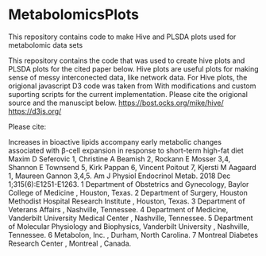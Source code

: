 # MetabolomicsPlots

This repository contains code to make Hive and PLSDA plots used for metabolomic data sets

This repository contains the code that was used to create hive plots and PLSDA plots for the cited paper below. Hive plots are useful plots for making sense of messy interconected data, like network data. For Hive plots, the origional javascript D3 code was taken from With modifications and custom suporting scripts for the current implementation. Please cite the origional source and the manuscipt below. https://bost.ocks.org/mike/hive/ https://d3js.org/

Please cite: 

Increases in bioactive lipids accompany early metabolic changes associated with β-cell expansion in response to short-term high-fat diet 
Maxim D Seferovic 1, Christine A Beamish 2, Rockann E Mosser 3,4, Shannon E Townsend 5, Kirk Pappan 6, Vincent Poitout 7, Kjersti M Aagaard 1, Maureen Gannon 3,4,5. Am J Physiol Endocrinol Metab. 2018 Dec 1;315(6):E1251-E1263.
1 Department of Obstetrics and Gynecology, Baylor College of Medicine , Houston, Texas. 2 Department of Surgery, Houston Methodist Hospital Research Institute , Houston, Texas. 3 Department of Veterans Affairs , Nashville, Tennessee. 4 Department of Medicine, Vanderbilt University Medical Center , Nashville, Tennessee. 5 Department of Molecular Physiology and Biophysics, Vanderbilt University , Nashville, Tennessee. 6 Metabolon, Inc. , Durham, North Carolina. 7 Montreal Diabetes Research Center , Montreal , Canada.
